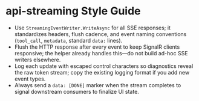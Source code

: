 # api-streaming Style Guide

- Use `StreamingEventWriter.WriteAsync` for all SSE responses; it standardizes headers, flush cadence, and event naming conventions (`tool_call`, `metadata`, standard `data:` lines).
- Flush the HTTP response after every event to keep SignalR clients responsive; the helper already handles this—do not build ad-hoc SSE writers elsewhere.
- Log each update with escaped control characters so diagnostics reveal the raw token stream; copy the existing logging format if you add new event types.
- Always send a `data: [DONE]` marker when the stream completes to signal downstream consumers to finalize UI state.
